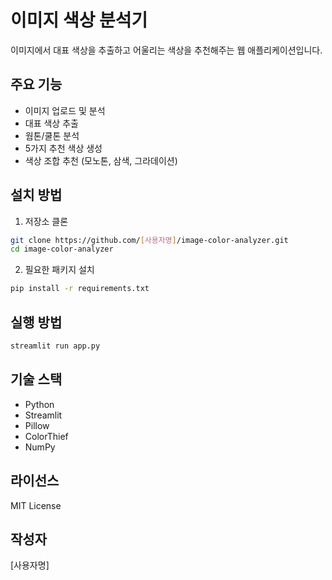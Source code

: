 # 이미지 색상 분석기

이미지에서 대표 색상을 추출하고 어울리는 색상을 추천해주는 웹 애플리케이션입니다.

## 주요 기능

- 이미지 업로드 및 분석
- 대표 색상 추출
- 웜톤/쿨톤 분석
- 5가지 추천 색상 생성
- 색상 조합 추천 (모노톤, 삼색, 그라데이션)

## 설치 방법

1. 저장소 클론
```bash
git clone https://github.com/[사용자명]/image-color-analyzer.git
cd image-color-analyzer
```

2. 필요한 패키지 설치
```bash
pip install -r requirements.txt
```

## 실행 방법

```bash
streamlit run app.py
```

## 기술 스택

- Python
- Streamlit
- Pillow
- ColorThief
- NumPy

## 라이선스

MIT License

## 작성자

[사용자명] 